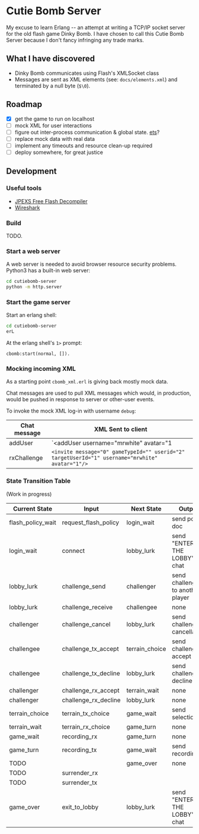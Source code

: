 # Cutie Bomb Server
My excuse to learn Erlang -- an attempt at writing a TCP/IP socket server for the old flash game Dinky Bomb.  I have chosen to call this Cutie Bomb Server because I don't fancy infringing any trade marks.

## What I have discovered

* Dinky Bomb communicates using Flash's XMLSocket class
* Messages are sent as XML elements (see: `docs/elements.xml`) and terminated by a null byte (`$\0`).

## Roadmap

- [x] get the game to run on localhost
- [ ] mock XML for user interactions
- [ ] figure out inter-process communication & global state. [ets](http://erlang.org/doc/man/ets.html)?
- [ ] replace mock data with real data
- [ ] implement any timeouts and resource clean-up required
- [ ] deploy somewhere, for great justice

## Development

### Useful tools
* [JPEXS Free Flash Decompiler](https://github.com/jindrapetrik/jpexs-decompiler)
* [Wireshark](https://www.wireshark.org/)

### Build
TODO.

### Start a web server

A web server is needed to avoid browser resource security problems.
Python3 has a built-in web server:

```bash
cd cutiebomb-server
python -m http.server
```

### Start the game server
Start an erlang shell:
```bash
cd cutiebomb-server
erL
```

At the erlang shell's `1>` prompt:

```
cbomb:start(normal, []).
```

### Mocking incoming XML
As a starting point `cbomb_xml.erl` is giving back mostly mock data.

Chat messages are used to pull XML messages which would, in production, would be
pushed in response to server or other-user events.

To invoke the mock XML log-in with username `debug`:

| Chat message | XML Sent to client                                                                                                |
|--------------|-------------------------------------------------------------------------------------------------------|
| addUser      | `<addUser username="mrwhite" avatar="1|GB"userid="2"/>`                                         |
| rxChallenge  | `<invite message="0" gameTypeId="" userid="2" targetUserId="1" username="mrwhite" avatar="1"/>` |


### State Transition Table
(Work in progress)

| Current State     | Input                | Next State     | Output                           |
|-------------------|----------------------|----------------|----------------------------------|
| flash_policy_wait | request_flash_policy | login_wait     | send policy doc                  |
| login_wait        | connect              | lobby_lurk     | send "ENTERED THE LOBBY" chat    |
| lobby_lurk        | challenge_send       | challenger     | send challenge to another player |
| lobby_lurk        | challenge_receive    | challengee     | none                             |
| challenger        | challenge_cancel     | lobby_lurk     | send challenge cancellation      |
| challengee        | challenge_tx_accept  | terrain_choice | send challenge accept            |
| challengee        | challenge_tx_decline | lobby_lurk     | send challenge decline           |
| challenger        | challenge_rx_accept  | terrain_wait   | none                             |
| challenger        | challenge_rx_decline | lobby_lurk     | none                             |
| terrain_choice    | terrain_tx_choice    | game_wait      | send selection                   |
| terrain_wait      | terrain_rx_choice    | game_turn      | none                             |
| game_wait         | recording_rx         | game_turn      | none                             |
| game_turn         | recording_tx         | game_wait      | send recording                   |
| TODO              |                      | game_over      | none                             |
| TODO              | surrender_rx         |                |                                  |
| TODO              | surrender_tx         |                |                                  |
| game_over         | exit_to_lobby        | lobby_lurk     | send "ENTERED THE LOBBY" chat    |
